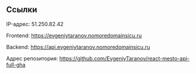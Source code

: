 ## Ссылки

IP-адрес: 51.250.82.42

Frontend: https://evgeniytaranov.nomoredomainsicu.ru

Backend: https://api.evgeniytaranov.nomoredomainsicu.ru

Адрес репозитория: https://github.com/EvgeniyTaranov/react-mesto-api-full-gha